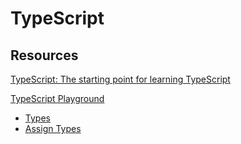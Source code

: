 # TypeScript

## Resources

[TypeScript: The starting point for learning TypeScript](https://www.typescriptlang.org/docs/)

[TypeScript Playground](https://www.typescriptlang.org/play)

- [Types](TypeScript/types.md)
- [Assign Types](TypeScript/assign-types.md)
